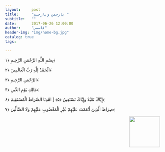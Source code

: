 ```yaml
---
layout:     post
title:      "یارحمن ویارحیم "
subtitle:   ""
date:       2017-06-26 12:00:00
author:     "قاسمی"
header-img: "img/home-bg.jpg"
catalog: true
tags:

---
```

 
بِسْمِ اللَّهِ الرَّحْمَنِ الرَّحِيمِ ﴿۱﴾

الْحَمْدُ لِلَّهِ رَبِّ الْعَالَمِينَ ﴿۲﴾

الرَّحْمَنِ الرَّحِيمِ ﴿۳﴾

مَالِكِ يَوْمِ الدِّينِ ﴿۴﴾

إِيَّاكَ نَعْبُدُ وَإِيَّاكَ نَسْتَعِينُ ﴿۵﴾
[
اهْدِنَا الصِّرَاطَ الْمُسْتَقِيمَ ﴿۶﴾

صِرَاطَ الَّذِينَ أَنْعَمْتَ عَلَيْهِمْ غَيْرِ الْمَغْضُوبِ عَلَيْهِمْ وَلَا الضَّالِّينَ ﴿۷﴾





<img style="float: right;width=100px;height:100px" src="https://github.com/grouh-salamat/grouh-salamat.github.io/raw/master/img/quran.png">
